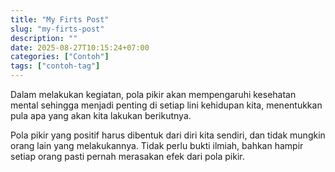 ```yaml
---
title: "My Firts Post"
slug: "my-firts-post"
description: ""
date: 2025-08-27T10:15:24+07:00
categories: ["Contoh"]
tags: ["contoh-tag"]
---
```

Dalam melakukan kegiatan, pola pikir akan mempengaruhi kesehatan mental sehingga menjadi penting di setiap lini kehidupan kita, menentukkan pula apa yang akan kita lakukan berikutnya.

Pola pikir yang positif harus dibentuk dari diri kita sendiri, dan tidak mungkin orang lain yang melakukannya. Tidak perlu bukti ilmiah, bahkan hampir setiap orang pasti pernah merasakan efek dari pola pikir.